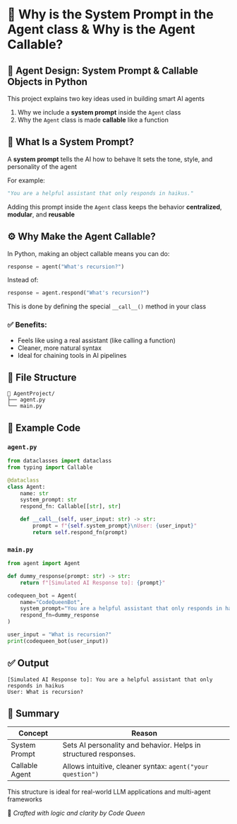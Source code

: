 # 🤖 Why is the **System Prompt** in the Agent class & Why is the **Agent Callable**?

## 🤖 Agent Design: System Prompt & Callable Objects in Python

This project explains two key ideas used in building smart AI agents

1. Why we include a **system prompt** inside the `Agent` class  
2. Why the `Agent` class is made **callable** like a function



## 🧠 What Is a System Prompt?

A **system prompt** tells the AI how to behave
It sets the tone, style, and personality of the agent

For example:
```python
"You are a helpful assistant that only responds in haikus."
````

Adding this prompt inside the `Agent` class keeps the behavior **centralized**, **modular**, and **reusable**

## ⚙️ Why Make the Agent Callable?

In Python, making an object callable means you can do:

```python
response = agent("What's recursion?")
```

Instead of:

```python
response = agent.respond("What's recursion?")
```

This is done by defining the special `__call__()` method in your class

### ✅ Benefits:

* Feels like using a real assistant (like calling a function)
* Cleaner, more natural syntax
* Ideal for chaining tools in AI pipelines



## 📁 File Structure

```
📂 AgentProject/
├── agent.py      
└── main.py       
```



## 🧪 Example Code

### `agent.py`

```python
from dataclasses import dataclass
from typing import Callable

@dataclass
class Agent:
    name: str
    system_prompt: str
    respond_fn: Callable[[str], str]

    def __call__(self, user_input: str) -> str:
        prompt = f"{self.system_prompt}\nUser: {user_input}"
        return self.respond_fn(prompt)
```



### `main.py`

```python
from agent import Agent

def dummy_response(prompt: str) -> str:
    return f"[Simulated AI Response to]: {prompt}"

codequeen_bot = Agent(
    name="CodeQueenBot",
    system_prompt="You are a helpful assistant that only responds in haikus.",
    respond_fn=dummy_response
)

user_input = "What is recursion?"
print(codequeen_bot(user_input))
```


## ✅ Output

```
[Simulated AI Response to]: You are a helpful assistant that only responds in haikus
User: What is recursion?
```


## 🌟 Summary

| Concept        | Reason                                                           |
| -------------- | ---------------------------------------------------------------- |
| System Prompt  | Sets AI personality and behavior. Helps in structured responses. |
| Callable Agent | Allows intuitive, cleaner syntax: `agent("your question")`       |

This structure is ideal for real-world LLM applications and multi-agent frameworks



👑 *Crafted with logic and clarity by Code Queen*


